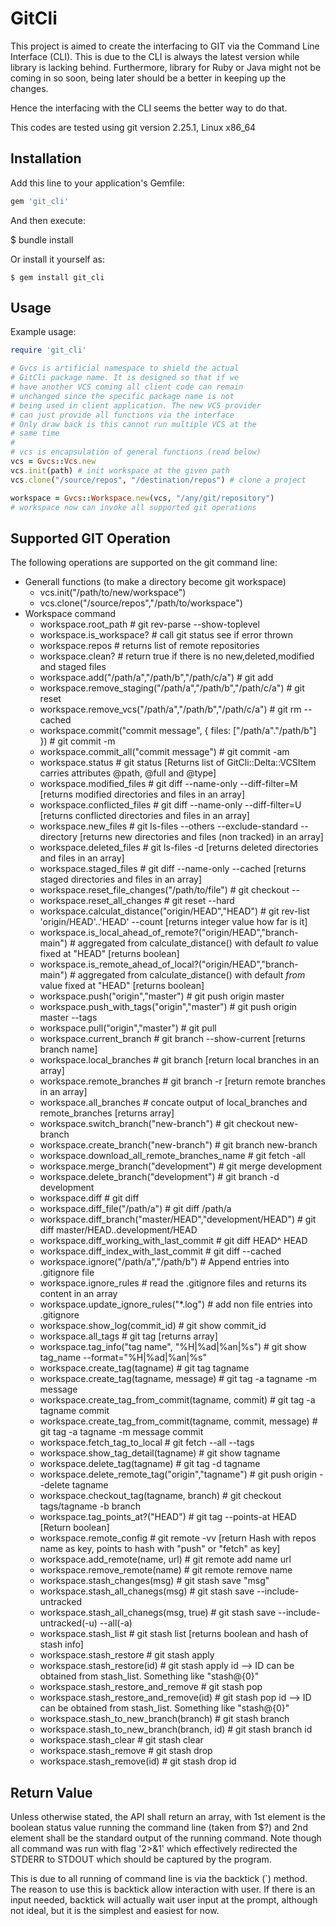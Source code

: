 # GitCli

This project is aimed to create the interfacing to GIT via the Command Line Interface (CLI). This is due to the CLI is always the latest version while library is lacking behind. Furthermore, library for Ruby or Java might not be coming in so soon, being later should be a better in keeping up the changes.

Hence the interfacing with the CLI seems the better way to do that.

This codes are tested using git version 2.25.1, Linux x86\_64 

## Installation

Add this line to your application's Gemfile:

```ruby
gem 'git_cli'
```

And then execute:

$ bundle install

Or install it yourself as:

    $ gem install git_cli

## Usage

Example usage:

```ruby
require 'git_cli'

# Gvcs is artificial namespace to shield the actual 
# GitCli package name. It is designed so that if we 
# have another VCS coming all client code can remain
# unchanged since the specific package name is not 
# being used in client application. The new VCS provider
# can just provide all functions via the interface
# Only draw back is this cannot run multiple VCS at the 
# same time
#
# vcs is encapsulation of general functions (read below)
vcs = Gvcs::Vcs.new
vcs.init(path) # init workspace at the given path
vcs.clone("/source/repos", "/destination/repos") # clone a project

workspace = Gvcs::Workspace.new(vcs, "/any/git/repository")
# workspace now can invoke all supported git operations 

```

## Supported GIT Operation

The following operations are supported on the git command line:
- Generall functions (to make a directory become git workspace) 
  - vcs.init("/path/to/new/workspace")
  - vcs.clone("/source/repos","/path/to/workspace")
- Workspace command
  - workspace.root\_path  # git rev-parse --show-toplevel
  - workspace.is\_workspace? # call git status see if error thrown
  - workspace.repos # returns list of remote repositories
  - workspace.clean? # return true if there is no new,deleted,modified and staged files
  - workspace.add("/path/a","/path/b","/path/c/a") # git add
  - workspace.remove\_staging("/path/a","/path/b","/path/c/a") # git reset
  - workspace.remove\_vcs("/path/a","/path/b","/path/c/a") # git rm --cached
  - workspace.commit("commit message", { files: ["/path/a"."/path/b"] }) # git commit -m
  - workspace.commit\_all("commit message") # git commit -am 
  - workspace.status # git status [Returns list of GitCli::Delta::VCSItem carries attributes @path, @full and @type]
  - workspace.modified\_files # git diff --name-only --diff-filter=M [returns modified directories and files in an array]
  - workspace.conflicted\_files # git diff --name-only --diff-filter=U [returns conflicted directories and files in an array]
  - workspace.new\_files # git ls-files --others --exclude-standard --directory [returns new directories and files (non tracked) in an array]
  - workspace.deleted\_files # git ls-files -d [returns deleted directories and files in an array]
  - workspace.staged\_files # git diff --name-only --cached  [returns staged directories and files in an array]
  - workspace.reset\_file\_changes("/path/to/file") # git checkout --
  - workspace.reset\_all\_changes # git reset --hard
  - workspace.calculat\_distance("origin/HEAD","HEAD") # git rev-list 'origin/HEAD'..'HEAD' --count [returns integer value how far is it]
  - workspace.is\_local\_ahead\_of\_remote?("origin/HEAD","branch-main") # aggregated from calculate\_distance() with default _to_ value fixed at "HEAD" [returns boolean]
  - workspace.is\_remote\_ahead\_of\_local?("origin/HEAD","branch-main") # aggregated from calculate\_distance() with default _from_ value fixed at "HEAD" [returns boolean]
  - workspace.push("origin","master") # git push origin master
  - workspace.push\_with\_tags("origin","master") # git push origin master --tags
  - workspace.pull("origin","master") # git pull
  - workspace.current\_branch # git branch --show-current [returns branch name]
  - workspace.local\_branches # git branch [return local branches in an array]
  - workspace.remote\_branches # git branch -r [return remote branches in an array]
  - workspace.all\_branches # concate output of local\_branches and remote\_branches [returns array]
  - workspace.switch\_branch("new-branch") # git checkout new-branch
  - workspace.create\_branch("new-branch") # git branch new-branch
  - workspace.download\_all\_remote\_branches\_name # git fetch -all
  - workspace.merge\_branch("development") # git merge development
  - workspace.delete\_branch("development") # git branch -d development
  - workspace.diff # git diff
  - workspace.diff\_file("/path/a") # git diff /path/a
  - workspace.diff\_branch("master/HEAD","development/HEAD") # git diff master/HEAD..development/HEAD
  - workspace.diff\_working\_with\_last\_commit # git diff HEAD^ HEAD
  - workspace.diff\_index\_with\_last\_commit # git diff --cached
  - workspace.ignore("/path/a","/path/b") # Append entries into .gitignore file
  - workspace.ignore\_rules # read the .gitignore files and returns its content in an array
  - workspace.update\_ignore\_rules("\*.log") # add non file entries into .gitignore
  - workspace.show\_log(commit\_id) # git show commit\_id
  - workspace.all\_tags # git tag [returns array]
  - workspace.tag\_info("tag name", "%H|%ad|%an|%s") # git show tag\_name --format="%H|%ad|%an|%s"
  - workspace.create\_tag(tagname) # git tag tagname
  - workspace.create\_tag(tagname, message) # git tag -a tagname -m message
  - workspace.create\_tag\_from\_commit(tagname, commit) # git tag -a tagname commit
  - workspace.create\_tag\_from\_commit(tagname, commit, message) # git tag -a tagname -m message commit
  - workspace.fetch\_tag\_to\_local  # git fetch --all --tags
  - workspace.show\_tag\_detail(tagname) # git show tagname
  - workspace.delete\_tag(tagname) # git tag -d tagname
  - workspace.delete\_remote\_tag("origin","tagname") # git push origin --delete tagname
  - workspace.checkout\_tag(tagname, branch) # git checkout tags/tagname -b branch
  - workspace.tag\_points\_at?("HEAD") # git tag --points-at HEAD [Return boolean]
  - workspace.remote\_config # git remote -vv [return Hash with repos name as key, points to hash with "push" or "fetch" as key]
  - workspace.add\_remote(name, url) # git remote add name url
  - workspace.remove\_remote(name) # git remote remove name
  - workspace.stash\_changes(msg) # git stash save "msg"
  - workspace.stash\_all\_chanegs(msg) # git stash save --include-untracked
  - workspace.stash\_all\_chanegs(msg, true) # git stash save --include-untracked(-u) --all(-a)
  - workspace.stash\_list # git stash list [returns boolean and hash of stash info]
  - workspace.stash\_restore # git stash apply
  - workspace.stash\_restore(id) # git stash apply id --> ID can be obtained from stash\_list. Something like "stash@{0}"
  - workspace.stash\_restore\_and\_remove  # git stash pop
  - workspace.stash\_restore\_and\_remove(id)  # git stash pop id --> ID can be obtained from stash\_list. Something like "stash@{0}"
  - workspace.stash\_to\_new\_branch(branch) # git stash branch
  - workspace.stash\_to\_new\_branch(branch, id) # git stash branch id
  - workspace.stash\_clear # git stash clear
  - workspace.stash\_remove # git stash drop
  - workspace.stash\_remove(id) # git stash drop id



## Return Value

Unless otherwise stated, the API shall return an array, with 1st element is the boolean status value running the command line (taken from $?) and 2nd element shall be the standard output of the running command. Note though all command was run with flag '2>&1' which effectively redirected the STDERR to STDOUT which should be captured by the program.

This is due to all running of command line is via the backtick (\`) method. The reason to use this is backtick allow interaction with user. If there is an input needed, backtick will actually wait user input at the prompt, although not ideal, but it is the simplest and easiest for now.
  
  
